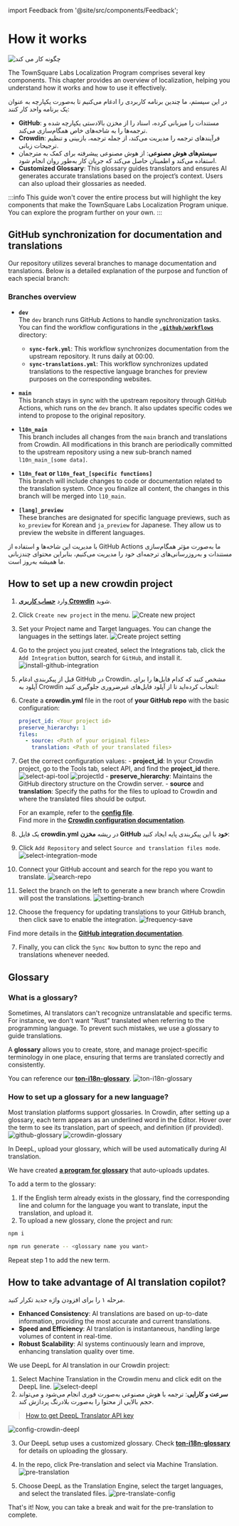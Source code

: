 import Feedback from '@site/src/components/Feedback';

# How it works

![چگونه کار می کند](/img/localizationProgramGuideline/localization-program.png)

The TownSquare Labs Localization Program comprises several key components. This chapter provides an overview of localization, helping you understand how it works and how to use it effectively.

در این سیستم، ما چندین برنامه کاربردی را ادغام می‌کنیم تا به‌صورت یکپارچه به عنوان یک برنامه واحد کار کنند:

- **GitHub**: مستندات را میزبانی کرده، اسناد را از مخزن بالادستی یکپارچه شده و ترجمه‌ها را به شاخه‌‍‌های خاص همگام‌سازی می‌کند.
- **Crowdin**: فرآیندهای ترجمه را مدیریت می‌کند، از جمله ترجمه، بازبینی و تنظیم ترجیحات زبانی.
- **سیستم‌های هوش مصنوعی**: از هوش مصنوعی پیشرفته برای کمک به مترجمان استفاده می‌کند و اطمینان حاصل می‌کند که جریان کار به‌طور روان انجام شود.
- **Customized Glossary**: This glossary guides translators and ensures AI generates accurate translations based on the project’s context. Users can also upload their glossaries as needed.

:::info
This guide won't cover the entire process but will highlight the key components that make the TownSquare Labs Localization Program unique. You can explore the program further on your own.
:::

## GitHub synchronization for documentation and translations

Our repository utilizes several branches to manage documentation and translations. Below is a detailed explanation of the purpose and function of each special branch:

### Branches overview

- **`dev`**\
  The `dev` branch runs GitHub Actions to handle synchronization tasks. You can find the workflow configurations in the [**`.github/workflows`**](https://github.com/TownSquareXYZ/ton-docs/tree/dev/.github/workflows) directory:

  - **`sync-fork.yml`**: This workflow synchronizes documentation from the upstream repository. It runs daily at 00:00.
  - **`sync-translations.yml`**: This workflow synchronizes updated translations to the respective language branches for preview purposes on the corresponding websites.

- **`main`**\
  This branch stays in sync with the upstream repository through GitHub Actions, which runs on the `dev` branch. It also updates specific codes we intend to propose to the original repository.

- **`l10n_main`**\
  This branch includes all changes from the `main` branch and translations from Crowdin. All modifications in this branch are periodically committed to the upstream repository using a new sub-branch named `l10n_main_[some data]`.

- **`l10n_feat` or `l10n_feat_[specific functions]`**\
  This branch will include changes to code or documentation related to the translation system. Once you finalize all content, the changes in this branch will be merged into `l10_main`.

- **`[lang]_preview`**\
  These branches are designated for specific language previews, such as `ko_preview` for Korean and `ja_preview` for Japanese. They allow us to preview the website in different languages.

با مدیریت این شاخه‌ها و استفاده از GitHub Actions ما به‌صورت مؤثر همگام‌سازی مستندات و به‌روزرسانی‌های ترجمه‌ای خود را مدیریت می‌کنیم، بنابراین محتوای چندزبانی ما همیشه به‌روز است.

## How to set up a new crowdin project

1. وارد [**حساب کاربری Crowdin**](https://accounts.crowdin.com/login) شوید.

2. Click `Create new project` in the menu.
  ![Create new project](/img/localizationProgramGuideline/howItWorked/create-new-project.png)

3. Set your Project name and Target languages. You can change the languages in the settings later.
  ![Create project setting](/img/localizationProgramGuideline/howItWorked/create-project-setting.png)

4. Go to the project you just created, select the Integrations tab, click the `Add Integration` button, search for `GitHub`, and install it.
  ![install-github-integration](/img/localizationProgramGuideline/howItWorked/install-github-integration.png)

5. قبل از پیکربندی ادغام GitHub در Crowdin، مشخص کنید که کدام فایل‌ها را برای آپلود به Crowdin انتخاب کرده‌اید تا از آپلود فایل‌های غیرضروری جلوگیری کنید:

  1. Create a **crowdin.yml** file in the root of **your GitHub repo** with the basic configuration:

      ```yml
      project_id: <Your project id>
      preserve_hierarchy: 1
      files:
        - source: <Path of your original files>
          translation: <Path of your translated files>
      ```

  2. Get the correct configuration values:
    - **project_id**: In your Crowdin project, go to the Tools tab, select API, and find the **project_id** there.
      ![select-api-tool](/img/localizationProgramGuideline/howItWorked/select-api-tool.png)
      ![projectId](/img/localizationProgramGuideline/howItWorked/projectId.png)
    - **preserve_hierarchy**: Maintains the GitHub directory structure on the Crowdin server.
    - **source** and **translation**: Specify the paths for the files to upload to Crowdin and where the translated files should be output.

      For an example, refer to the [**config file**](https://github.com/TownSquareXYZ/ton-docs/blob/localization/crowdin.yml).\
      Find more in the [**Crowdin configuration documentation**](https://developer.crowdin.com/configuration-file/).

6. یک فایل **crowdin.yml** در ریشه **مخزن GitHub خود** با این پیکربندی پایه ایجاد کنید:
  1. Click `Add Repository` and select `Source and translation files mode`.
    ![select-integration-mode](/img/localizationProgramGuideline/howItWorked/select-integration-mode.png)
  2. Connect your GitHub account and search for the repo you want to translate.
    ![search-repo](/img/localizationProgramGuideline/howItWorked/search-repo.png)
  3. Select the branch on the left to generate a new branch where Crowdin will post the translations.
    ![setting-branch](/img/localizationProgramGuideline/howItWorked/setting-branch.png)
  4. Choose the frequency for updating translations to your GitHub branch, then click save to enable the integration.
    ![frequency-save](/img/localizationProgramGuideline/howItWorked/frequency-save.png)

Find more details in the [**GitHub integration documentation**](https://support.crowdin.com/github-integration/).

7. Finally, you can click the `Sync Now` button to sync the repo and translations whenever needed.

## Glossary

### What is a glossary?

Sometimes, AI translators can't recognize untranslatable and specific terms. For instance, we don't want "Rust" translated when referring to the programming language. To prevent such mistakes, we use a glossary to guide translations.

A **glossary** allows you to create, store, and manage project-specific terminology in one place, ensuring that terms are translated correctly and consistently.

You can reference our [**ton-i18n-glossary**](https://github.com/TownSquareXYZ/ton-i18n-glossary).
![ton-i18n-glossary](/img/localizationProgramGuideline/howItWorked/ton-i18n-glossary.png)

### How to set up a glossary for a new language?

Most translation platforms support glossaries. In Crowdin, after setting up a glossary, each term appears as an underlined word in the Editor. Hover over the term to see its translation, part of speech, and definition (if provided).
![github-glossary](/img/localizationProgramGuideline/howItWorked/github-glossary.png)
![crowdin-glossary](/img/localizationProgramGuideline/howItWorked/crowdin-glossary.png)

In DeepL, upload your glossary, which will be used automatically during AI translation.

We have created [**a program for glossary**](https://github.com/TownSquareXYZ/ton-i18n-glossary) that auto-uploads updates.

To add a term to the glossary:

1. If the English term already exists in the glossary, find the corresponding line and column for the language you want to translate, input the translation, and upload it.
2. To upload a new glossary, clone the project and run:

```bash
npm i
```

```bash
npm run generate -- <glossary name you want>
```

Repeat step 1 to add the new term.

## How to take advantage of AI translation copilot?

مرحله ۱ را برای افزودن واژه جدید تکرار کنید.

- **Enhanced Consistency**: AI translations are based on up-to-date information, providing the most accurate and current translations.
- **Speed and Efficiency**: AI translation is instantaneous, handling large volumes of content in real-time.
- **Robust Scalability**: AI systems continuously learn and improve, enhancing translation quality over time.

We use DeepL for AI translation in our Crowdin project:

1. Select Machine Translation in the Crowdin menu and click edit on the DeepL line.
  ![select-deepl](/img/localizationProgramGuideline/howItWorked/select-deepl.png)
2. **سرعت و کارایی**: ترجمه با هوش مصنوعی به‌صورت فوری انجام می‌شود و می‌تواند حجم بالایی از محتوا را به‌صورت بلادرنگ پردازش کند.
  > [How to get DeepL Translator API key](https://www.deepl.com/pro-api?cta=header-pro-api)

![config-crowdin-deepl](/img/localizationProgramGuideline/howItWorked/config-crowdin-deepl.png)

3. Our DeepL setup uses a customized glossary. Check [**ton-i18n-glossary**](https://github.com/TownSquareXYZ/ton-i18n-glossary) for details on uploading the glossary.

4. In the repo, click Pre-translation and select via Machine Translation.
  ![pre-translation](/img/localizationProgramGuideline/howItWorked/pre-translation.png)

5. Choose DeepL as the Translation Engine, select the target languages, and select the translated files.
  ![pre-translate-config](/img/localizationProgramGuideline/howItWorked/pre-translate-config.png)

That's it! Now, you can take a break and wait for the pre-translation to complete.

<Feedback />

